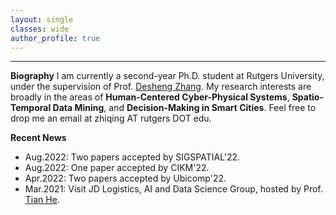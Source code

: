 ```yaml
---
layout: single
classes: wide
author_profile: true
---
```


***
**Biography**
I am currently a second-year Ph.D. student at Rutgers University, under the supervision of Prof. [Desheng Zhang](https://www.cs.rutgers.edu/~dz220/).
My research interests are broadly in the areas of **Human-Centered Cyber-Physical Systems**, **Spatio-Temporal Data Mining**, and **Decision-Making in Smart Cities**. Feel free to drop me an email at zhiqing AT rutgers DOT edu.

**Recent News**

* Aug.2022: Two papers accepted by SIGSPATIAL'22.
* Aug.2022: One paper accepted by CIKM'22.
* Apr.2022: Two papers accepted by Ubicomp'22.
* Mar.2021: Visit JD Logistics, AI and Data Science Group, hosted by Prof. [Tian He](https://www-users.cs.umn.edu/~tianhe/).




&emsp;
&emsp;
&emsp;
&emsp;
&emsp;
&emsp;
&emsp;
&emsp;






<script type="text/javascript" id="clustrmaps" src="//clustrmaps.com/map_v2.js?d=VUzuGzdDIXT10ku_aUuY2VDKm0mMNjK2g6da6P3BbMQ&cl=ffffff&w=253&t=m"></script>
